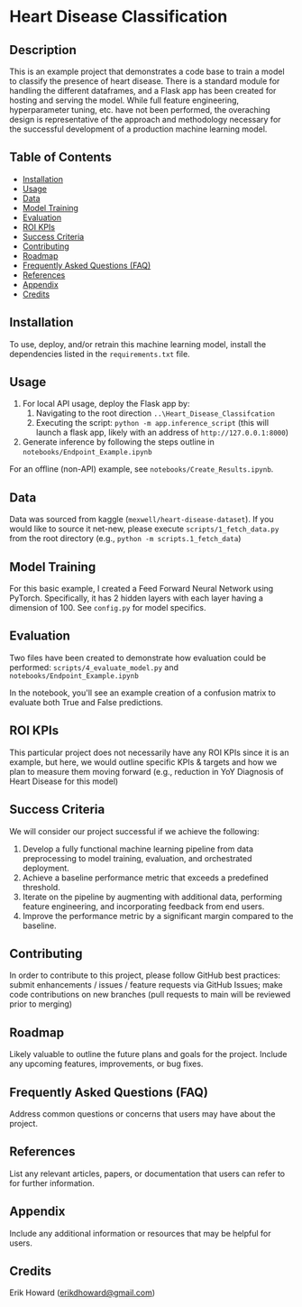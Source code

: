 # Heart Disease Classification

## Description
This is an example project that demonstrates a code base to train a model to classify the presence of heart disease. There is a standard module for handling the different dataframes, and a Flask app has been created for hosting and serving the model. While full feature engineering, hyperparameter tuning, etc. have not been performed, the overaching design is representative of the approach and methodology necessary for the successful development of a production machine learning model. 

## Table of Contents
- [Installation](#installation)
- [Usage](#usage)
- [Data](#data)
- [Model Training](#model-training)
- [Evaluation](#evaluation)
- [ROI KPIs](#roi-kpis)
- [Success Criteria](#success-criteria)
- [Contributing](#contributing)
- [Roadmap](#roadmap)
- [Frequently Asked Questions (FAQ)](#frequently-asked-questions-faq)
- [References](#references)
- [Appendix](#appendix)
- [Credits](#credits)

## Installation
To use, deploy, and/or retrain this machine learning model, install the dependencies listed in the `requirements.txt` file.

## Usage
1. For local API usage, deploy the Flask app by:
   1. Navigating to the root direction `..\Heart_Disease_Classifcation`
   1. Executing the script: `python -m app.inference_script` (this will launch a flask app, likely with an address of `http://127.0.0.1:8000`)
1. Generate inference by following the steps outline in `notebooks/Endpoint_Example.ipynb`

For an offline (non-API) example, see `notebooks/Create_Results.ipynb`.

## Data
Data was sourced from kaggle (`mexwell/heart-disease-dataset`). If you would like to source it net-new, please execute `scripts/1_fetch_data.py` from the root directory (e.g., `python -m scripts.1_fetch_data`)

## Model Training
For this basic example, I created a Feed Forward Neural Network using PyTorch. Specifically, it has 2 hidden layers with each layer having a dimension of 100. See `config.py` for model specifics.

## Evaluation
Two files have been created to demonstrate how evaluation could be performed: `scripts/4_evaluate_model.py` and `notebooks/Endpoint_Example.ipynb`

In the notebook, you'll see an example creation of a confusion matrix to evaluate both True and False predictions.

## ROI KPIs
This particular project does not necessarily have any ROI KPIs since it is an example, but here, we would outline specific KPIs & targets and how we plan to measure them moving forward (e.g., reduction in YoY Diagnosis of Heart Disease for this model)

## Success Criteria
We will consider our project successful if we achieve the following:
1. Develop a fully functional machine learning pipeline from data preprocessing to model training, evaluation, and orchestrated deployment.
2. Achieve a baseline performance metric that exceeds a predefined threshold.
3. Iterate on the pipeline by augmenting with additional data, performing feature engineering, and incorporating feedback from end users.
4. Improve the performance metric by a significant margin compared to the baseline.

## Contributing
In order to contribute to this project, please follow GitHub best practices: submit enhancements / issues / feature requests via GitHub Issues; make code contributions on new branches (pull requests to main will be reviewed prior to merging)

## Roadmap
Likely valuable to outline the future plans and goals for the project. Include any upcoming features, improvements, or bug fixes.

## Frequently Asked Questions (FAQ)
Address common questions or concerns that users may have about the project.

## References
List any relevant articles, papers, or documentation that users can refer to for further information.

## Appendix
Include any additional information or resources that may be helpful for users.

## Credits
Erik Howard (erikdhoward@gmail.com)


